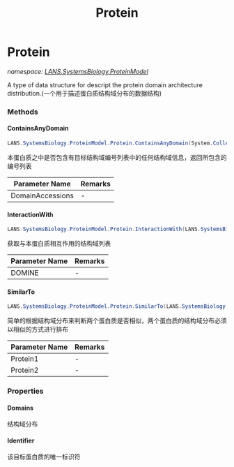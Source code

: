 ﻿---
title: Protein
---

# Protein
_namespace: [LANS.SystemsBiology.ProteinModel](N-LANS.SystemsBiology.ProteinModel.html)_

A type of data structure for descript the protein domain architecture distribution.(一个用于描述蛋白质结构域分布的数据结构)



### Methods

#### ContainsAnyDomain
```csharp
LANS.SystemsBiology.ProteinModel.Protein.ContainsAnyDomain(System.Collections.Generic.IEnumerable{System.String})
```
本蛋白质之中是否包含有目标结构域编号列表中的任何结构域信息，返回所包含的编号列表

|Parameter Name|Remarks|
|--------------|-------|
|DomainAccessions|-|


#### InteractionWith
```csharp
LANS.SystemsBiology.ProteinModel.Protein.InteractionWith(LANS.SystemsBiology.Assembly.DOMINE.Database)
```
获取与本蛋白质相互作用的结构域列表

|Parameter Name|Remarks|
|--------------|-------|
|DOMINE|-|


#### SimilarTo
```csharp
LANS.SystemsBiology.ProteinModel.Protein.SimilarTo(LANS.SystemsBiology.ProteinModel.Protein,LANS.SystemsBiology.ProteinModel.Protein,System.Double)
```
简单的根据结构域分布来判断两个蛋白质是否相似，两个蛋白质的结构域分布必须以相似的方式进行排布

|Parameter Name|Remarks|
|--------------|-------|
|Protein1|-|
|Protein2|-|



### Properties

#### Domains
结构域分布
#### Identifier
该目标蛋白质的唯一标识符
